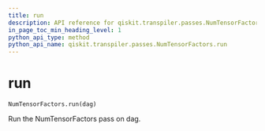 ```yaml
---
title: run
description: API reference for qiskit.transpiler.passes.NumTensorFactors.run
in_page_toc_min_heading_level: 1
python_api_type: method
python_api_name: qiskit.transpiler.passes.NumTensorFactors.run
---
```


# run

<span id="qiskit.transpiler.passes.NumTensorFactors.run" />

`NumTensorFactors.run(dag)`

Run the NumTensorFactors pass on dag.

